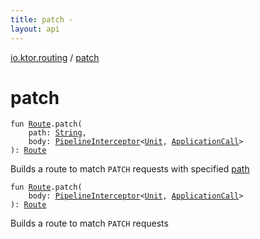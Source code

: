 ```yaml
---
title: patch - 
layout: api
---
```


<div class='api-docs-breadcrumbs'><a href="index.html">io.ktor.routing</a> / <a href="./patch.html">patch</a></div>

# patch

<div class="overload-group" markdown="1">

<div class="signature"><code><span class="keyword">fun </span><a href="-route/index.html"><span class="identifier">Route</span></a><span class="symbol">.</span><span class="identifier">patch</span><span class="symbol">(</span><br/>&nbsp;&nbsp;&nbsp;&nbsp;<span class="parameterName" id="io.ktor.routing$patch(io.ktor.routing.Route, kotlin.String, kotlin.SuspendFunction2((io.ktor.util.pipeline.PipelineContext((kotlin.Unit, io.ktor.application.ApplicationCall)), , )))/path">path</span><span class="symbol">:</span>&nbsp;<a href="https://kotlinlang.org/api/latest/jvm/stdlib/kotlin/-string/index.html"><span class="identifier">String</span></a><span class="symbol">, </span><br/>&nbsp;&nbsp;&nbsp;&nbsp;<span class="parameterName" id="io.ktor.routing$patch(io.ktor.routing.Route, kotlin.String, kotlin.SuspendFunction2((io.ktor.util.pipeline.PipelineContext((kotlin.Unit, io.ktor.application.ApplicationCall)), , )))/body">body</span><span class="symbol">:</span>&nbsp;<a href="../io.ktor.util.pipeline/-pipeline-interceptor.html"><span class="identifier">PipelineInterceptor</span></a><span class="symbol">&lt;</span><a href="https://kotlinlang.org/api/latest/jvm/stdlib/kotlin/-unit/index.html"><span class="identifier">Unit</span></a><span class="symbol">,</span>&nbsp;<a href="../io.ktor.application/-application-call/index.html"><span class="identifier">ApplicationCall</span></a><span class="symbol">&gt;</span><br/><span class="symbol">)</span><span class="symbol">: </span><a href="-route/index.html"><span class="identifier">Route</span></a></code></div>

Builds a route to match <code>PATCH</code> requests with specified <a href="patch.html#io.ktor.routing$patch(io.ktor.routing.Route, kotlin.String, kotlin.SuspendFunction2((io.ktor.util.pipeline.PipelineContext((kotlin.Unit, io.ktor.application.ApplicationCall)), , )))/path">path</a>

</div>
<div class="overload-group" markdown="1">

<div class="signature"><code><span class="keyword">fun </span><a href="-route/index.html"><span class="identifier">Route</span></a><span class="symbol">.</span><span class="identifier">patch</span><span class="symbol">(</span><br/>&nbsp;&nbsp;&nbsp;&nbsp;<span class="parameterName" id="io.ktor.routing$patch(io.ktor.routing.Route, kotlin.SuspendFunction2((io.ktor.util.pipeline.PipelineContext((kotlin.Unit, io.ktor.application.ApplicationCall)), , )))/body">body</span><span class="symbol">:</span>&nbsp;<a href="../io.ktor.util.pipeline/-pipeline-interceptor.html"><span class="identifier">PipelineInterceptor</span></a><span class="symbol">&lt;</span><a href="https://kotlinlang.org/api/latest/jvm/stdlib/kotlin/-unit/index.html"><span class="identifier">Unit</span></a><span class="symbol">,</span>&nbsp;<a href="../io.ktor.application/-application-call/index.html"><span class="identifier">ApplicationCall</span></a><span class="symbol">&gt;</span><br/><span class="symbol">)</span><span class="symbol">: </span><a href="-route/index.html"><span class="identifier">Route</span></a></code></div>

Builds a route to match <code>PATCH</code> requests

</div>
